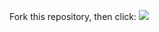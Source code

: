 
Fork this repository, then click:
<a href="https://portal.azure.com/#create/Microsoft.Template/uri/https%3A%2F%2Fraw.githubusercontent.com%2FTylerLu%2Fhello-world%2Fmaster%2Fazuredeploy.json" target="_blank">
    <img src="http://azuredeploy.net/deploybutton.png"/>
</a>